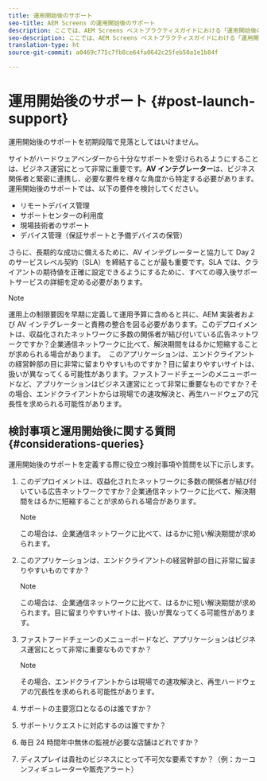 ```yaml
---
title: 運用開始後のサポート
seo-title: AEM Screens の運用開始後のサポート
description: ここでは、AEM Screens ベストプラクティスガイドにおける「運用開始後のサポート」について説明します
seo-description: ここでは、AEM Screens ベストプラクティスガイドにおける「運用開始後のサポート」について説明します
translation-type: ht
source-git-commit: a0469c775c7fb8ce64fa0642c25feb50a1e1b84f

---
```



# 運用開始後のサポート {#post-launch-support}


運用開始後のサポートを初期段階で見落としてはいけません。

サイトがハードウェアベンダーから十分なサポートを受けられるようにすることは、ビジネス運営にとって非常に重要です。**AV インテグレーター**&#x200B;は、ビジネス関係者と緊密に連携し、必要な要件を様々な角度から特定する必要があります。運用開始後のサポートでは、以下の要件を検討してください。

* リモートデバイス管理
* サポートセンターの利用度
* 現場技術者のサポート
* デバイス管理（保証サポートと予備デバイスの保管）

さらに、長期的な成功に備えるために、AV インテグレーターと協力して Day 2 のサービスレベル契約（SLA）を締結することが最も重要です。SLA では、クライアントの期待値を正確に設定できるようにするために、すべての導入後サポートサービスの詳細を定める必要があります。

>[!NOTE]
>
> 運用上の制限要因を早期に定義して運用予算に含めると共に、AEM 実装者および AV インテグレーターと責務の整合を図る必要があります。このデプロイメントは、収益化されたネットワークに多数の関係者が結び付いている広告ネットワークですか？企業通信ネットワークに比べて、解決期間をはるかに短縮することが求められる場合があります。 
このアプリケーションは、エンドクライアントの経営幹部の目に非常に留まりやすいものですか？目に留まりやすいサイトは、扱いが異なってくる可能性があります。ファストフードチェーンのメニューボードなど、アプリケーションはビジネス運営にとって非常に重要なものですか？その場合、エンドクライアントからは現場での速攻解決と、再生ハードウェアの冗長性を求められる可能性があります。

## 検討事項と運用開始後に関する質問 {#considerations-queries}

運用開始後のサポートを定義する際に役立つ検討事項や質問を以下に示します。

1. このデプロイメントは、収益化されたネットワークに多数の関係者が結び付いている広告ネットワークですか？企業通信ネットワークに比べて、解決期間をはるかに短縮することが求められる場合があります。 
   >[!NOTE]
   >
   > この場合は、企業通信ネットワークに比べて、はるかに短い解決期間が求められます。

1. このアプリケーションは、エンドクライアントの経営幹部の目に非常に留まりやすいものですか？

   >[!NOTE]
   >
   > この場合は、企業通信ネットワークに比べて、はるかに短い解決期間が求められます。目に留まりやすいサイトは、扱いが異なってくる可能性があります。

1. ファストフードチェーンのメニューボードなど、アプリケーションはビジネス運営にとって非常に重要なものですか？

   >[!NOTE]
   >
   > その場合、エンドクライアントからは現場での速攻解決と、再生ハードウェアの冗長性を求められる可能性があります。

1. サポートの主要窓口となるのは誰ですか？

1. サポートリクエストに対応するのは誰ですか？

1. 毎日 24 時間年中無休の監視が必要な店舗はどれですか？

1. ディスプレイは貴社のビジネスにとって不可欠な要素ですか？（例：カーコンフィギュレーターや販売アラート）
